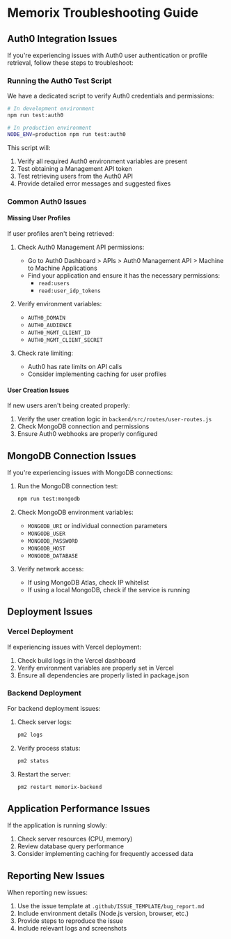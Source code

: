 # Memorix Troubleshooting Guide

## Auth0 Integration Issues

If you're experiencing issues with Auth0 user authentication or profile retrieval, follow these steps to troubleshoot:

### Running the Auth0 Test Script

We have a dedicated script to verify Auth0 credentials and permissions:

```bash
# In development environment
npm run test:auth0

# In production environment
NODE_ENV=production npm run test:auth0
```

This script will:
1. Verify all required Auth0 environment variables are present
2. Test obtaining a Management API token
3. Test retrieving users from the Auth0 API
4. Provide detailed error messages and suggested fixes

### Common Auth0 Issues

#### Missing User Profiles
If user profiles aren't being retrieved:

1. Check Auth0 Management API permissions:
   - Go to Auth0 Dashboard > APIs > Auth0 Management API > Machine to Machine Applications
   - Find your application and ensure it has the necessary permissions:
     - `read:users`
     - `read:user_idp_tokens`

2. Verify environment variables:
   - `AUTH0_DOMAIN`
   - `AUTH0_AUDIENCE`
   - `AUTH0_MGMT_CLIENT_ID`
   - `AUTH0_MGMT_CLIENT_SECRET`

3. Check rate limiting:
   - Auth0 has rate limits on API calls
   - Consider implementing caching for user profiles

#### User Creation Issues

If new users aren't being created properly:

1. Verify the user creation logic in `backend/src/routes/user-routes.js`
2. Check MongoDB connection and permissions
3. Ensure Auth0 webhooks are properly configured

## MongoDB Connection Issues

If you're experiencing issues with MongoDB connections:

1. Run the MongoDB connection test:
   ```bash
   npm run test:mongodb
   ```

2. Check MongoDB environment variables:
   - `MONGODB_URI` or individual connection parameters
   - `MONGODB_USER`
   - `MONGODB_PASSWORD`
   - `MONGODB_HOST`
   - `MONGODB_DATABASE`

3. Verify network access:
   - If using MongoDB Atlas, check IP whitelist
   - If using a local MongoDB, check if the service is running

## Deployment Issues

### Vercel Deployment

If experiencing issues with Vercel deployment:

1. Check build logs in the Vercel dashboard
2. Verify environment variables are properly set in Vercel
3. Ensure all dependencies are properly listed in package.json

### Backend Deployment

For backend deployment issues:

1. Check server logs:
   ```bash
   pm2 logs
   ```

2. Verify process status:
   ```bash
   pm2 status
   ```

3. Restart the server:
   ```bash
   pm2 restart memorix-backend
   ```

## Application Performance Issues

If the application is running slowly:

1. Check server resources (CPU, memory)
2. Review database query performance
3. Consider implementing caching for frequently accessed data

## Reporting New Issues

When reporting new issues:

1. Use the issue template at `.github/ISSUE_TEMPLATE/bug_report.md`
2. Include environment details (Node.js version, browser, etc.)
3. Provide steps to reproduce the issue
4. Include relevant logs and screenshots 
